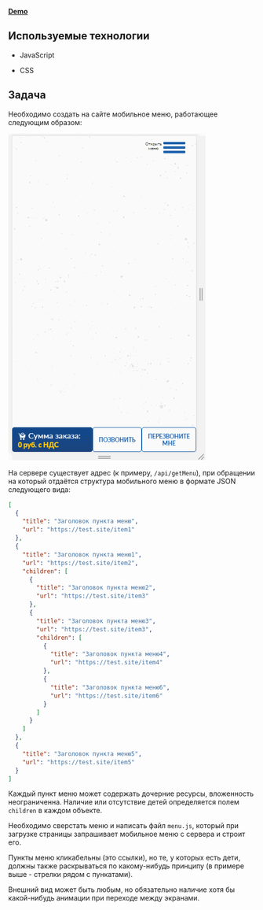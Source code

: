 **[Demo](http://84.38.180.229:116)**

## Используемые технологии

- JavaScript

- CSS

## Задача

Необходимо создать на сайте мобильное меню, работающее следующим образом:

![alt text](menu.gif)

На сервере существует адрес (к примеру, `/api/getMenu`), при обращении на который отдаётся структура мобильного меню в формате JSON следующего вида:

```JSON
[
  {
    "title": "Заголовок пункта меню",
    "url": "https://test.site/item1"
  },
  {
    "title": "Заголовок пункта меню1",
    "url": "https://test.site/item2",
    "children": [
      {
        "title": "Заголовок пункта меню2",
        "url": "https://test.site/item3"
      },
      {
        "title": "Заголовок пункта меню3",
        "url": "https://test.site/item3",
        "children": [
          {
            "title": "Заголовок пункта меню4",
            "url": "https://test.site/item4"
          },
          {
            "title": "Заголовок пункта меню6",
            "url": "https://test.site/item6"
          }
        ]
      }
    ]
  },
  {
    "title": "Заголовок пункта меню5",
    "url": "https://test.site/item5"
  }
]
```

Каждый пункт меню может содержать дочерние ресурсы, вложенность неограниченна. Наличие или отсутствие детей определяется полем `children` в каждом объекте.

Необходимо сверстать меню и написать файл `menu.js`, который при загрузке страницы запрашивает мобильное меню с сервера и строит его.

Пункты меню кликабельны (это ссылки), но те, у которых есть дети, должны также раскрываться по какому-нибудь принципу (в примере выше - стрелки рядом с пункатами).

Внешний вид может быть любым, но обязательно наличие хотя бы какой-нибудь анимации при переходе между экранами.
